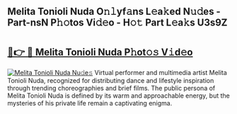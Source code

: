 ## Melita Tonioli Nuda O𝚗𝚕yf𝚊ns L𝚎a𝚔ed N𝚞𝚍es - Part-nsN P𝚑𝚘tos Vi𝚍𝚎o - H𝚘𝚝 Part L𝚎a𝚔s U3s9Z

# <h2><a href="http://kf37q8m.oniu.top/?m=Melita+Tonioli+Nuda">🔗👉 🔴 Melita Tonioli Nuda P𝚑ot𝚘𝚜 V𝚒d𝚎o</a></h2>

[![Melita Tonioli Nuda Nu𝚍e𝚜](https://i.imgur.com/0qMVB7G.gif)](http://kf37q8m.oniu.top/?m=Melita+Tonioli+Nuda)
Virtual performer and multimedia artist Melita Tonioli Nuda, recognized for distributing dance and lifestyle inspiration through trending choreographies and brief films. The public persona of Melita Tonioli Nuda is defined by its warm and approachable energy, but the mysteries of his private life remain a captivating enigma.  
